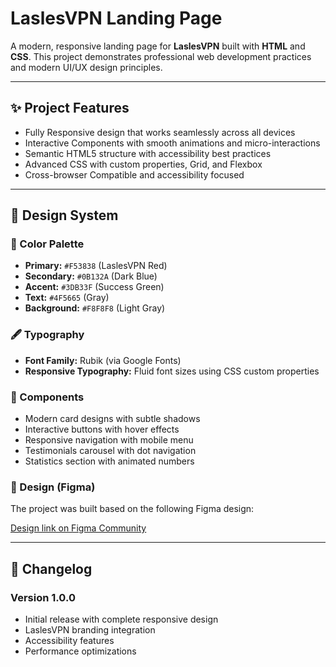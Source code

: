 # LaslesVPN Landing Page

A modern, responsive landing page for **LaslesVPN** built with **HTML** and **CSS**. This project demonstrates professional web development practices and modern UI/UX design principles.

---

## ✨ Project Features

-  Fully Responsive design that works seamlessly across all devices  
-  Interactive Components with smooth animations and micro-interactions  
-  Semantic HTML5 structure with accessibility best practices  
-  Advanced CSS with custom properties, Grid, and Flexbox  
-  Cross-browser Compatible and accessibility focused  

---

## 🎨 Design System

### 🎨 Color Palette
- **Primary:** `#F53838` (LaslesVPN Red)  
- **Secondary:** `#0B132A` (Dark Blue)  
- **Accent:** `#3DB33F` (Success Green)  
- **Text:** `#4F5665` (Gray)  
- **Background:** `#F8F8F8` (Light Gray)  

### 🖋 Typography
- **Font Family:** Rubik (via Google Fonts)  
- **Responsive Typography:** Fluid font sizes using CSS custom properties  

### 🧩 Components
- Modern card designs with subtle shadows  
- Interactive buttons with hover effects  
- Responsive navigation with mobile menu  
- Testimonials carousel with dot navigation  
- Statistics section with animated numbers

### 🔗 Design (Figma)
   The project was built based on the following Figma design:

   [ Design link on Figma Community](https://www.figma.com/design/NqIdDfRbDZS0fMehb06zo8/FREEBIES-Landingpage-LaslesVPN--Community-?node-id=14-2&p=f&t=0eY7C5VMV7HiilRP-0)

---

## 📝 Changelog

### Version 1.0.0
-  Initial release with complete responsive design  
-  LaslesVPN branding integration  
-  Accessibility features  
-  Performance optimizations  
